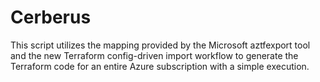 # Cerberus
This script utilizes the mapping provided by the Microsoft aztfexport tool and the new Terraform config-driven import workflow to generate the Terraform code for an entire Azure subscription with a simple execution.
